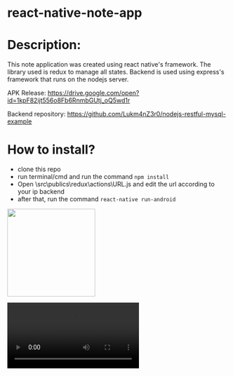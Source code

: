 # react-native-note-app

# Description:
This note application was created using react native's framework. The library used is redux to manage all states. Backend is used using express's framework that runs on the nodejs server.

APK Release: https://drive.google.com/open?id=1kpF82ijt556o8Fb6RnmbGUtj_oQ5wd1r

Backend repository: https://github.com/Lukm4nZ3r0/nodejs-restful-mysql-example

# How to install?
- clone this repo
- run terminal/cmd and run the command ``` npm install ```
- Open \src\publics\redux\actions\URL.js and edit the url according to your ip backend
- after that, run the command ``` react-native run-android ```

 <img src='https://github.com/Lukm4nZ3r0/react-native-note-app/blob/master/assets/demo/Screenshot_1562478773.png?raw=true' width=200 />

![This demo video](https://raw.githubusercontent.com/Lukm4nZ3r0/react-native-note-app/master/assets/demo/rn-note-app-demo.webm)

